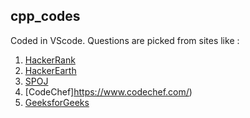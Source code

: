 ## cpp_codes
Coded in VScode.
Questions are picked from sites like :

  1. [HackerRank](https://www.hackerrank.com/)
  2. [HackerEarth](https://www.hackerearth.com/)
  3. [SPOJ](https://www.spoj.com/)
  4. [CodeChef]https://www.codechef.com/)
  5. [GeeksforGeeks](https://www.geeksforgeeks.org/)
